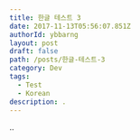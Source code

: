 ```yaml
---
title: 한글 테스트 3
date: 2017-11-13T05:56:07.851Z
authorId: ybbarng
layout: post
draft: false
path: /posts/한글-테스트-3
category: Dev
tags:
  - Test
  - Korean
description: .
---
```

..
